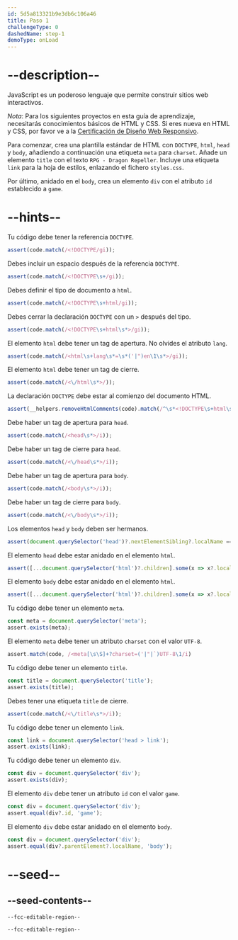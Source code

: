 ```yaml
---
id: 5d5a813321b9e3db6c106a46
title: Paso 1
challengeType: 0
dashedName: step-1
demoType: onLoad
---
```


# --description--

JavaScript es un poderoso lenguaje que permite construir sitios web interactivos.

*Nota*: Para los siguientes proyectos en esta guía de aprendizaje, necesitarás conocimientos básicos de HTML y CSS. Si eres nueva en HTML y CSS, por favor ve a la [Certificación de Diseño Web Responsivo](https://www.freecodecamp.org/learn/2022/responsive-web-design/).

Para comenzar, crea una plantilla estándar de HTML con `DOCTYPE`, `html`, `head` y `body`, añadiendo a continuación una etiqueta `meta` para `charset`. Añade un elemento `title` con el texto `RPG - Dragon Repeller`. Incluye una etiqueta `link` para la hoja de estilos, enlazando el fichero `styles.css`.

Por último, anidado en el `body`, crea un elemento `div` con el atributo `id` establecido a `game`.

# --hints--

Tu código debe tener la referencia `DOCTYPE`.

```js
assert(code.match(/<!DOCTYPE/gi));
```

Debes incluir un espacio después de la referencia `DOCTYPE`.

```js
assert(code.match(/<!DOCTYPE\s+/gi));
```

Debes definir el tipo de documento a `html`.

```js
assert(code.match(/<!DOCTYPE\s+html/gi));
```

Debes cerrar la declaración `DOCTYPE` con un `>` después del tipo.

```js
assert(code.match(/<!DOCTYPE\s+html\s*>/gi));
```

El elemento `html` debe tener un tag de apertura. No olvides el atributo `lang`.

```js
assert(code.match(/<html\s+lang\s*=\s*('|")en\1\s*>/gi));
```

El elemento `html` debe tener un tag de cierre.

```js
assert(code.match(/<\/html\s*>/));
```

La declaración `DOCTYPE` debe estar al comienzo del documento HTML.

```js
assert(__helpers.removeHtmlComments(code).match(/^\s*<!DOCTYPE\s+html\s*>/i));
```

Debe haber un tag de apertura para `head`.

```js
assert(code.match(/<head\s*>/i));
```

Debe haber un tag de cierre para `head`.

```js
assert(code.match(/<\/head\s*>/i));
```

Debe haber un tag de apertura para `body`.

```js
assert(code.match(/<body\s*>/i));
```

Debe haber un tag de cierre para `body`.

```js
assert(code.match(/<\/body\s*>/i));
```

Los elementos `head` y `body` deben ser hermanos.

```js
assert(document.querySelector('head')?.nextElementSibling?.localName === 'body');
```

El elemento `head` debe estar anidado en el elemento `html`.

```js
assert([...document.querySelector('html')?.children].some(x => x?.localName === 'head'));
```

El elemento `body` debe estar anidado en el elemento `html`.

```js
assert([...document.querySelector('html')?.children].some(x => x?.localName === 'body'));
```

Tu código debe tener un elemento `meta`.

```js
const meta = document.querySelector('meta');
assert.exists(meta);
```

El elemento `meta` debe tener un atributo `charset` con el valor `UTF-8`.

```js
assert.match(code, /<meta[\s\S]+?charset=('|"|`)UTF-8\1/i)
```

Tu código debe tener un elemento `title`.

```js
const title = document.querySelector('title');
assert.exists(title);
```

Debes tener una etiqueta `title` de cierre.

```js
assert(code.match(/<\/title\s*>/i));
```

Tu código debe tener un elemento `link`.

```js
const link = document.querySelector('head > link');
assert.exists(link);
```

Tu código debe tener un elemento `div`.

```js
const div = document.querySelector('div');
assert.exists(div);
```

El elemento `div` debe tener un atributo `id` con el valor `game`.

```js
const div = document.querySelector('div');
assert.equal(div?.id, 'game');
```

El elemento `div` debe estar anidado en el elemento `body`.

```js
const div = document.querySelector('div');
assert.equal(div?.parentElement?.localName, 'body');
```

# --seed--

## --seed-contents--

```html
--fcc-editable-region--

--fcc-editable-region--
```
